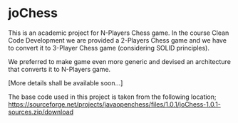 # joChess

This is an academic project for N-Players Chess game. In the course Clean Code Development we are provided a 2-Players Chess game and we have to convert it to 3-Player Chess game (considering SOLID principles).

We preferred to make game even more generic and devised an architecture that converts it to N-Players game.

[More details shall be available soon...]

The base code used in this project is taken from the following location;
https://sourceforge.net/projects/javaopenchess/files/1.0.1/joChess-1.0.1-sources.zip/download
